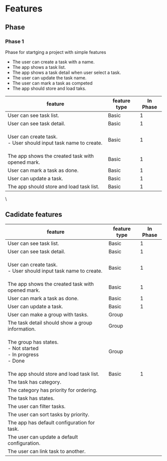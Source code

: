 # Features

## Phase

### Phase 1

Phase for startging a project with simple features

* The user can create a task with a name.
* The app shows a task list.
* The app shows a task detail when user select a task.
* The user can update the task name.
* The user can mark a task as competed
* The app should store and load taks.

| feature                                                                  | feature type | In Phase |
| ------------------------------------------------------------------------ | ------------ | -------- |
| User can see task list.                                                  | Basic        | 1        |
| User can see task detail.                                                | Basic        | 1        |
| <p>User can create task.<br>- User should input task name to create.</p> | Basic        | 1        |
| The app shows the created task with opened mark.                         | Basic        | 1        |
| User can mark a task as done.                                            | Basic        | 1        |
| User can update a task.                                                  | Basic        | 1        |
| The app should store and load task list.                                 | Basic        | 1        |

\


## Cadidate features

| feature                                                                  | feature type | In Phase |
| ------------------------------------------------------------------------ | ------------ | -------- |
| User can see task list.                                                  | Basic        | 1        |
| User can see task detail.                                                | Basic        | 1        |
| <p>User can create task.<br>- User should input task name to create.</p> | Basic        | 1        |
| The app shows the created task with opened mark.                         | Basic        | 1        |
| User can mark a task as done.                                            | Basic        | 1        |
| User can update a task.                                                  | Basic        | 1        |
| User can make a group with tasks.                                        | Group        |          |
| The task detail should show a group information.                         | Group        |          |
| <p>The group has states.<br>- Not started<br>- In progress<br>- Done</p> | Group        |          |
| The app should store and load task list.                                 | Basic        | 1        |
| The task has category.                                                   |              |          |
| The category has priority for ordering.                                  |              |          |
| The task has states.                                                     |              |          |
| The user can filter tasks.                                               |              |          |
| The user can sort tasks by priority.                                     |              |          |
| The app has default configuration for task.                              |              |          |
| The user can update a default configuration.                             |              |          |
| The user can link task to another.                                       |              |          |
